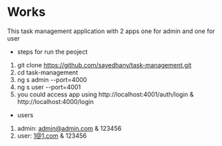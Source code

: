 # Works
This task management application with 2 apps one for admin and one for user
- steps for run the peoject 
1. git clone https://github.com/sayedhany/task-management.git
2. cd task-management
3. ng s admin --port=4000
4. ng s user --port=4001
5. you could access app using http://localhost:4001/auth/login & http://localhost:4000/login
- users
1. admin: admin@admin.com & 123456
2. user: 1@1.com & 123456